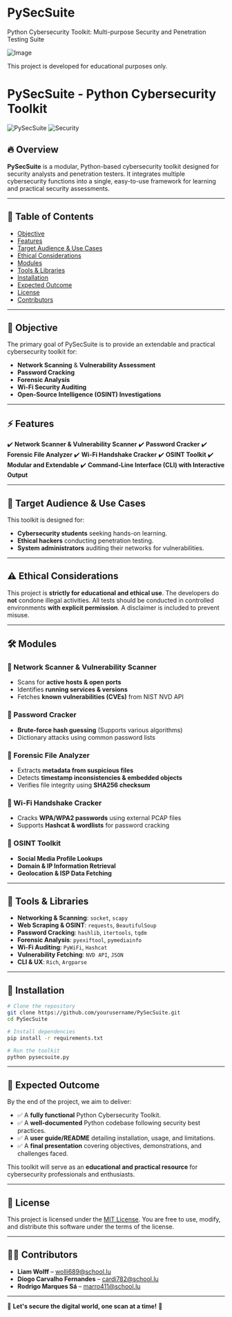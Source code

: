 # PySecSuite
Python Cybersecurity Toolkit: Multi-purpose Security and Penetration Testing Suite

![Image](https://github.com/user-attachments/assets/1873d293-04d0-4e27-9019-f454d0aefc75)

This project is developed for educational purposes only.
# PySecSuite - Python Cybersecurity Toolkit

![PySecSuite](https://img.shields.io/badge/Python-3.x-blue.svg)
![Security](https://img.shields.io/badge/Security-PenTesting-red.svg)

## 🔥 Overview
**PySecSuite** is a modular, Python-based cybersecurity toolkit designed for security analysts and penetration testers. It integrates multiple cybersecurity functions into a single, easy-to-use framework for learning and practical security assessments.

---

## 📌 Table of Contents
- [Objective](#-objective)
- [Features](#-features)
- [Target Audience & Use Cases](#-target-audience--use-cases)
- [Ethical Considerations](#-ethical-considerations)
- [Modules](#-modules)
- [Tools & Libraries](#-tools--libraries)
- [Installation](#-installation)
- [Expected Outcome](#-expected-outcome)
- [License](#-license)
- [Contributors](#-contributors)

---

## 🎯 Objective
The primary goal of PySecSuite is to provide an extendable and practical cybersecurity toolkit for:
- **Network Scanning** & **Vulnerability Assessment**
- **Password Cracking**
- **Forensic Analysis**
- **Wi-Fi Security Auditing**
- **Open-Source Intelligence (OSINT) Investigations**

---

## ⚡ Features
✔️ **Network Scanner & Vulnerability Scanner**
✔️ **Password Cracker**
✔️ **Forensic File Analyzer**
✔️ **Wi-Fi Handshake Cracker**
✔️ **OSINT Toolkit**
✔️ **Modular and Extendable**
✔️ **Command-Line Interface (CLI) with Interactive Output**

---

## 🎯 Target Audience & Use Cases
This toolkit is designed for:
- **Cybersecurity students** seeking hands-on learning.
- **Ethical hackers** conducting penetration testing.
- **System administrators** auditing their networks for vulnerabilities.

---

## ⚠️ Ethical Considerations
This project is **strictly for educational and ethical use**. The developers do **not** condone illegal activities. All tests should be conducted in controlled environments **with explicit permission**. A disclaimer is included to prevent misuse.

---

## 🛠 Modules
### 🔹 Network Scanner & Vulnerability Scanner
- Scans for **active hosts & open ports**
- Identifies **running services & versions**
- Fetches **known vulnerabilities (CVEs)** from NIST NVD API

### 🔹 Password Cracker
- **Brute-force hash guessing** (Supports various algorithms)
- Dictionary attacks using common password lists

### 🔹 Forensic File Analyzer
- Extracts **metadata from suspicious files**
- Detects **timestamp inconsistencies & embedded objects**
- Verifies file integrity using **SHA256 checksum**

### 🔹 Wi-Fi Handshake Cracker
- Cracks **WPA/WPA2 passwords** using external PCAP files
- Supports **Hashcat & wordlists** for password cracking

### 🔹 OSINT Toolkit
- **Social Media Profile Lookups**
- **Domain & IP Information Retrieval**
- **Geolocation & ISP Data Fetching**

---

## 🔧 Tools & Libraries
- **Networking & Scanning**: `socket`, `scapy`
- **Web Scraping & OSINT**: `requests`, `BeautifulSoup`
- **Password Cracking**: `hashlib`, `itertools`, `tqdm`
- **Forensic Analysis**: `pyexiftool`, `pymediainfo`
- **Wi-Fi Auditing**: `PyWiFi`, `Hashcat`
- **Vulnerability Fetching**: `NVD API`, `JSON`
- **CLI & UX**: `Rich`, `Argparse`

---

## 🚀 Installation
```sh
# Clone the repository
git clone https://github.com/yourusername/PySecSuite.git
cd PySecSuite

# Install dependencies
pip install -r requirements.txt

# Run the toolkit
python pysecsuite.py
```

---

## 🎯 Expected Outcome
By the end of the project, we aim to deliver:
- ✅ A **fully functional** Python Cybersecurity Toolkit.
- ✅ A **well-documented** Python codebase following security best practices.
- ✅ A **user guide/README** detailing installation, usage, and limitations.
- ✅ A **final presentation** covering objectives, demonstrations, and challenges faced.

This toolkit will serve as an **educational and practical resource** for cybersecurity professionals and enthusiasts.

---

## 📜 License
This project is licensed under the [MIT License](LICENSE). You are free to use, modify, and distribute this software under the terms of the license.

---

## 👨‍💻 Contributors
- **Liam Wolff** – [wolli689@school.lu](mailto:wolli689@school.lu)
- **Diogo Carvalho Fernandes** – [cardi782@school.lu](mailto:cardi782@school.lu)
- **Rodrigo Marques Sá** – [marro411@school.lu](mailto:marro411@school.lu)

---

🚀 **Let's secure the digital world, one scan at a time!** 🔐

